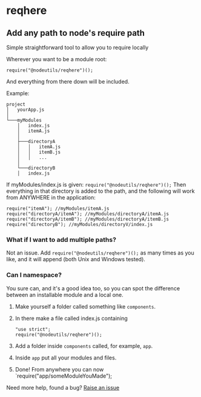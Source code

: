 # reqhere
## Add any path to node's require path

Simple straightforward tool to allow you to require locally

Wherever you want to be a module root:
```
require("@nodeutils/reqhere")();
```
And everything from there down will be included.

Example:
```
project
│   yourApp.js
│
└───myModules
    │   index.js
    │   itemA.js
    │
    ├───directoryA
    │   │   itemA.js
    │   │   itemB.js
    │   │   ...
    │
    └───directoryB
    │   index.js
```

If myModules/index.js is given: `require("@nodeutils/reqhere")();`
Then everything in that directory is added to the path, and the following will work from ANYWHERE in the application:
```
require("itemA"); //myModules/itemA.js
require("directoryA/itemA"); //myModules/directoryA/itemA.js
require("directoryA/itemB"); //myModules/directoryA/itemB.js
require("directoryB"); //myModules/directoryV/index.js
```

### What if I want to add multiple paths?
Not an issue. Add `require("@nodeutils/reqhere")();` as many times as you like, and it will append (both Unix and Windows tested).

### Can I namespace?
You sure can, and it's a good idea too, so you can spot the difference between an installable module and a local one.

1) Make yourself a folder called something like `components`.

2) In there make a file called index.js containing
    ```
    "use strict";
    require("@nodeutils/reqhere")();
    ```
3) Add a folder inside `components` called, for example, `app`.

4) Inside `app` put all your modules and files.

5) Done! From anywhere you can now `require("app/someModuleYouMade");

Need more help, found a bug? [Raise an issue](https://github.com/nodeutils/reqhere/issues)